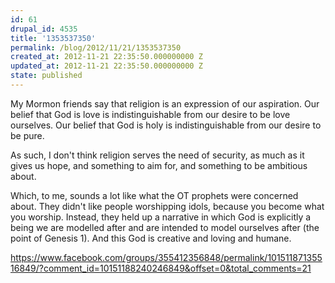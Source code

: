 ```yaml
---
id: 61
drupal_id: 4535
title: '1353537350'
permalink: /blog/2012/11/21/1353537350
created_at: 2012-11-21 22:35:50.000000000 Z
updated_at: 2012-11-21 22:35:50.000000000 Z
state: published
---
```

My Mormon friends say that religion is an expression of our aspiration. Our belief that God is love is indistinguishable from our desire to be love ourselves. Our belief that God is holy is indistinguishable from our desire to be pure.

As such, I don't think religion serves the need of security, as much as it gives us hope, and something to aim for, and something to be ambitious about.

Which, to me, sounds a lot like what the OT prophets were concerned about. They didn't like people worshipping idols, because you become what you worship. Instead, they held up a narrative in which God is explicitly a being we are modelled after and are intended to model ourselves after (the point of Genesis 1). And this God is creative and loving and humane.

https://www.facebook.com/groups/355412356848/permalink/10151187135516849/?comment_id=10151188240246849&offset=0&total_comments=21
